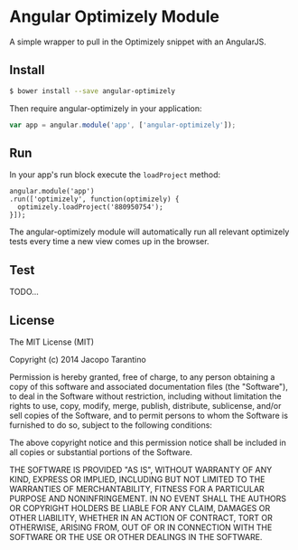 # Angular Optimizely Module

A simple wrapper to pull in the Optimizely snippet with an AngularJS.

## Install

```bash
$ bower install --save angular-optimizely
```

Then require angular-optimizely in your application:

```javascript
var app = angular.module('app', ['angular-optimizely']);
```

## Run

In your app's run block execute the `loadProject` method:

```
angular.module('app')
.run(['optimizely', function(optimizely) {
  optimizely.loadProject('880950754');
}]);
```

The angular-optimizely module will automatically run all relevant optimizely tests every time a new view comes up in the browser.

## Test

TODO...

## License

The MIT License (MIT)

Copyright (c) 2014 Jacopo Tarantino

Permission is hereby granted, free of charge, to any person obtaining a copy
of this software and associated documentation files (the "Software"), to deal
in the Software without restriction, including without limitation the rights
to use, copy, modify, merge, publish, distribute, sublicense, and/or sell
copies of the Software, and to permit persons to whom the Software is
furnished to do so, subject to the following conditions:

The above copyright notice and this permission notice shall be included in
all copies or substantial portions of the Software.

THE SOFTWARE IS PROVIDED "AS IS", WITHOUT WARRANTY OF ANY KIND, EXPRESS OR
IMPLIED, INCLUDING BUT NOT LIMITED TO THE WARRANTIES OF MERCHANTABILITY,
FITNESS FOR A PARTICULAR PURPOSE AND NONINFRINGEMENT. IN NO EVENT SHALL THE
AUTHORS OR COPYRIGHT HOLDERS BE LIABLE FOR ANY CLAIM, DAMAGES OR OTHER
LIABILITY, WHETHER IN AN ACTION OF CONTRACT, TORT OR OTHERWISE, ARISING FROM,
OUT OF OR IN CONNECTION WITH THE SOFTWARE OR THE USE OR OTHER DEALINGS IN
THE SOFTWARE.